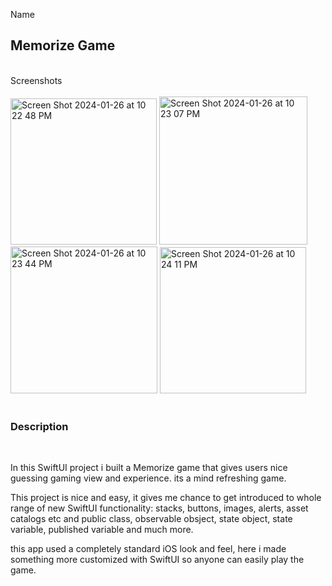 Name <br>
<h2>Memorize Game</h2> 
<br>
Screenshots <br>
<br>

<img width="234" alt="Screen Shot 2024-01-26 at 10 22 48 PM" src="https://github.com/A-f-Adib/MemorizeGame/assets/109586107/88bdcaeb-67f0-4940-a7e8-a5d4e342f102">

<img width="237" alt="Screen Shot 2024-01-26 at 10 23 07 PM" src="https://github.com/A-f-Adib/MemorizeGame/assets/109586107/6cc5944f-ed28-4b0b-bc43-69f5e5ecaa3d">

<img width="235" alt="Screen Shot 2024-01-26 at 10 23 44 PM" src="https://github.com/A-f-Adib/MemorizeGame/assets/109586107/9e4471b9-3d85-4185-952b-bff049ed570d">

<img width="234" alt="Screen Shot 2024-01-26 at 10 24 11 PM" src="https://github.com/A-f-Adib/MemorizeGame/assets/109586107/9e428ce7-27b4-4235-aea1-7b245d15b757">




<br>
<br>
<h3> Description</h3> <br>

In this SwiftUI project i built a Memorize game that gives users nice guessing gaming view and experience. its a mind refreshing game.

This project is nice and easy, it gives me chance to get introduced to whole range of new SwiftUI functionality: stacks, buttons, images, alerts, asset catalogs etc  and public class, observable obsject, state object, state variable, published variable and much more.

 this app used a completely standard iOS look and feel, here i made something more customized with SwiftUI so anyone can easily play the game.


